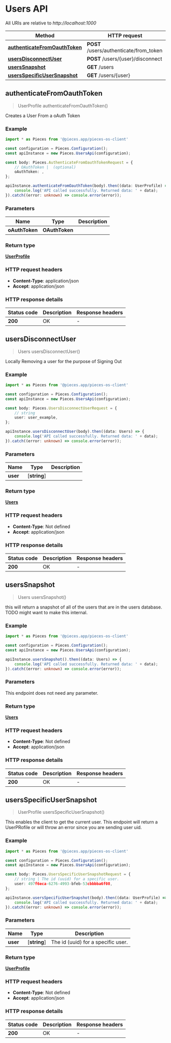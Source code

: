 # Users API

All URIs are relative to *http://localhost:1000*

Method | HTTP request
------------- | -------------
[**authenticateFromOauthToken**](UsersApi#authenticatefromoauthtoken) | **POST** /users/authenticate/from_token
[**usersDisconnectUser**](UsersApi#usersdisconnectuser) | **POST** /users/\{user\}/disconnect
[**usersSnapshot**](UsersApi#userssnapshot) | **GET** /users
[**usersSpecificUserSnapshot**](UsersApi#usersspecificusersnapshot) | **GET** /users/\{user\}


## **authenticateFromOauthToken**
> UserProfile authenticateFromOauthToken()

Creates a User From a oAuth Token

### Example

```typescript
import * as Pieces from '@pieces.app/pieces-os-client'

const configuration = Pieces.Configuration();
const apiInstance = new Pieces.UsersApi(configuration);

const body: Pieces.AuthenticateFromOauthTokenRequest = {
    // OAuthToken |  (optional)
    oAuthToken: ,
};

apiInstance.authenticateFromOauthToken(body).then((data: UserProfile) => {
    console.log('API called successfully. Returned data: ' + data);
}).catch((error: unknown) => console.error(error));
```

### Parameters

Name | Type | Description
------------- | ------------- | ------------- 
 **oAuthToken** | **OAuthToken**|  |


### Return type

[**UserProfile**](../models/UserProfile)

### HTTP request headers

- **Content-Type**: application/json
- **Accept**: application/json


### HTTP response details
| Status code | Description | Response headers
|-------------|-------------|------------------
**200** | OK |  -  |

## **usersDisconnectUser**
> Users usersDisconnectUser()

Locally Removing a user for the purpose of Signing Out

### Example

```typescript
import * as Pieces from '@pieces.app/pieces-os-client'

const configuration = Pieces.Configuration();
const apiInstance = new Pieces.UsersApi(configuration);

const body: Pieces.UsersDisconnectUserRequest = {
    // string
    user: user_example,
};

apiInstance.usersDisconnectUser(body).then((data: Users) => {
    console.log('API called successfully. Returned data: ' + data);
}).catch((error: unknown) => console.error(error));
```

### Parameters

Name | Type | Description
------------- | ------------- | ------------- 
 **user** | [**string**] |  | defaults to undefined


### Return type

[**Users**](../models/Users)

### HTTP request headers

- **Content-Type**: Not defined
- **Accept**: application/json


### HTTP response details
| Status code | Description | Response headers
|-------------|-------------|------------------
**200** | OK |  -  |

## **usersSnapshot**
> Users usersSnapshot()

this will return a snapshot of all of the users that are in the users database. TODO might want to make this internal.

### Example

```typescript
import * as Pieces from '@pieces.app/pieces-os-client'

const configuration = Pieces.Configuration();
const apiInstance = new Pieces.UsersApi(configuration);

apiInstance.usersSnapshot().then((data: Users) => {
    console.log('API called successfully. Returned data: ' + data);
}).catch((error: unknown) => console.error(error));
```

### Parameters
This endpoint does not need any parameter.


### Return type

[**Users**](../models/Users)

### HTTP request headers

- **Content-Type**: Not defined
- **Accept**: application/json


### HTTP response details
| Status code | Description | Response headers
|-------------|-------------|------------------
**200** | OK |  -  |

## **usersSpecificUserSnapshot**
> UserProfile usersSpecificUserSnapshot()

This enables the client to get the current user.  This endpoint will return a UserPRofile or will throw an error since you are sending user uid.

### Example

```typescript
import * as Pieces from '@pieces.app/pieces-os-client'

const configuration = Pieces.Configuration();
const apiInstance = new Pieces.UsersApi(configuration);

const body: Pieces.UsersSpecificUserSnapshotRequest = {
    // string | The id (uuid) for a specific user.
    user: 497f6eca-6276-4993-bfeb-53cbbbba6f08,
};

apiInstance.usersSpecificUserSnapshot(body).then((data: UserProfile) => {
    console.log('API called successfully. Returned data: ' + data);
}).catch((error: unknown) => console.error(error));
```

### Parameters

Name | Type | Description
------------- | ------------- | ------------- 
 **user** | [**string**] | The id (uuid) for a specific user. | defaults to undefined


### Return type

[**UserProfile**](../models/UserProfile)

### HTTP request headers

- **Content-Type**: Not defined
- **Accept**: application/json


### HTTP response details
| Status code | Description | Response headers
|-------------|-------------|------------------
**200** | OK |  -  |



